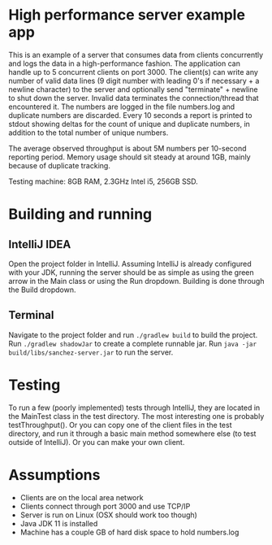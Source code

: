 # High performance server example app

This is an example of a server that consumes data from clients concurrently and logs the data in a high-performance fashion.
The application can handle up to 5 concurrent clients on port 3000. The client(s) can write
any number of valid data lines (9 digit number with leading 0's if
necessary + a newline character) to the server and optionally send
"terminate" + newline to shut down the server. Invalid data terminates
the connection/thread that encountered it. The numbers are logged in the file
numbers.log and duplicate numbers are discarded. Every 10 seconds a report
is printed to stdout showing deltas for the count of unique and duplicate numbers,
in addition to the total number of unique numbers.

The average observed throughput is about 5M numbers per 10-second reporting period. Memory usage should
sit steady at around 1GB, mainly because of duplicate tracking.

Testing machine: 8GB RAM, 2.3GHz Intel i5, 256GB SSD.

# Building and running

## IntelliJ IDEA

Open the project folder in IntelliJ. Assuming IntelliJ is already configured with
your JDK, running the server should be as simple as using the green arrow in the Main
class or using the Run dropdown. Building is done through the Build dropdown.

## Terminal

Navigate to the project folder and run `./gradlew build` to build the project. Run
`./gradlew shadowJar` to create a complete runnable jar. Run
`java -jar build/libs/sanchez-server.jar` to run the server.

# Testing
To run a few (poorly implemented) tests through IntelliJ, they are located in the MainTest
class in the test directory. The most interesting one is probably testThroughput().
Or you can copy one of the client files in the test directory, and run it through a basic
main method somewhere else (to test outside of IntelliJ). Or you can make your own client.

# Assumptions
- Clients are on the local area network
- Clients connect through port 3000 and use TCP/IP
- Server is run on Linux (OSX should work too though)
- Java JDK 11 is installed
- Machine has a couple GB of hard disk space to hold numbers.log